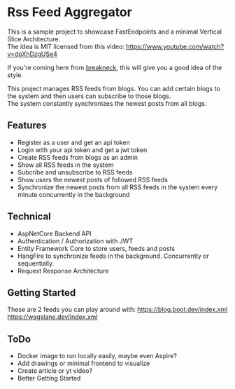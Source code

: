 # Rss Feed Aggregator
This is a sample project to showcase FastEndpoints and a minimal Vertical Slice Architecture.  
The idea is MIT licensed from this video: https://www.youtube.com/watch?v=dpXhDzgUSe4

If you're coming here from [breakneck](https://breakneck.dev), this will give you a good idea of the style.

This project manages RSS feeds from blogs. You can add certain blogs to the system and then users can subscribe to those blogs.  
The system constantly synchronizes the newest posts from all blogs.

## Features
- Register as a user and get an api token
- Login with your api token and get a jwt token
- Create RSS feeds from blogs as an admin
- Show all RSS feeds in the system
- Subcribe and unsubscribe to RSS feeds
- Show users the newest posts of followed RSS feeds
- Synchronize the newest posts from all RSS feeds in the system every minute concurrently in the background

## Technical
- AspNetCore Backend API
- Authentication / Authorization with JWT
- Entity Framework Core to store users, feeds and posts
- HangFire to synchronize feeds in the background. Concurrently or sequentially.
- Request Response Architecture

## Getting Started
These are 2 feeds you can play around with: https://blog.boot.dev/index.xml https://wagslane.dev/index.xml

## ToDo
- Docker image to run locally easily, maybe even Aspire?
- Add drawings or minimal frontend to visualize
- Create article or yt video?
- Better Getting Started 

